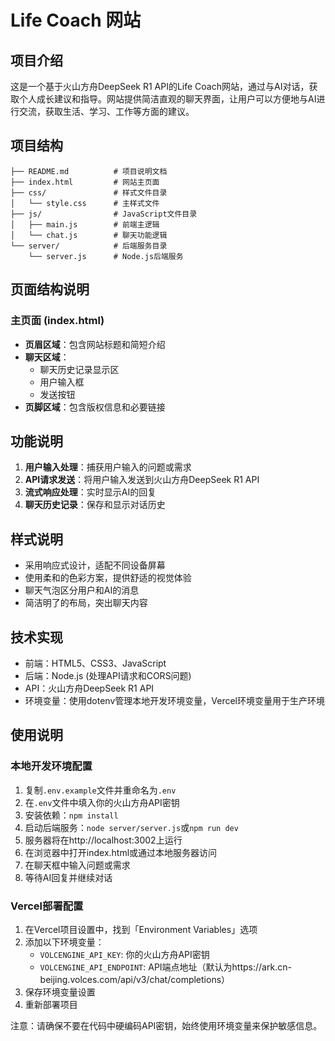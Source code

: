 # Life Coach 网站

## 项目介绍
这是一个基于火山方舟DeepSeek R1 API的Life Coach网站，通过与AI对话，获取个人成长建议和指导。网站提供简洁直观的聊天界面，让用户可以方便地与AI进行交流，获取生活、学习、工作等方面的建议。

## 项目结构
```
├── README.md          # 项目说明文档
├── index.html         # 网站主页面
├── css/               # 样式文件目录
│   └── style.css      # 主样式文件
├── js/                # JavaScript文件目录
│   ├── main.js        # 前端主逻辑
│   └── chat.js        # 聊天功能逻辑
└── server/            # 后端服务目录
    └── server.js      # Node.js后端服务
```

## 页面结构说明

### 主页面 (index.html)
- **页眉区域**：包含网站标题和简短介绍
- **聊天区域**：
  - 聊天历史记录显示区
  - 用户输入框
  - 发送按钮
- **页脚区域**：包含版权信息和必要链接

## 功能说明
1. **用户输入处理**：捕获用户输入的问题或需求
2. **API请求发送**：将用户输入发送到火山方舟DeepSeek R1 API
3. **流式响应处理**：实时显示AI的回复
4. **聊天历史记录**：保存和显示对话历史

## 样式说明
- 采用响应式设计，适配不同设备屏幕
- 使用柔和的色彩方案，提供舒适的视觉体验
- 聊天气泡区分用户和AI的消息
- 简洁明了的布局，突出聊天内容

## 技术实现
- 前端：HTML5、CSS3、JavaScript
- 后端：Node.js (处理API请求和CORS问题)
- API：火山方舟DeepSeek R1 API
- 环境变量：使用dotenv管理本地开发环境变量，Vercel环境变量用于生产环境

## 使用说明

### 本地开发环境配置
1. 复制`.env.example`文件并重命名为`.env`
2. 在`.env`文件中填入你的火山方舟API密钥
3. 安装依赖：`npm install`
4. 启动后端服务：`node server/server.js`或`npm run dev`
5. 服务器将在http://localhost:3002上运行
6. 在浏览器中打开index.html或通过本地服务器访问
7. 在聊天框中输入问题或需求
8. 等待AI回复并继续对话

### Vercel部署配置
1. 在Vercel项目设置中，找到「Environment Variables」选项
2. 添加以下环境变量：
   - `VOLCENGINE_API_KEY`: 你的火山方舟API密钥
   - `VOLCENGINE_API_ENDPOINT`: API端点地址（默认为https://ark.cn-beijing.volces.com/api/v3/chat/completions）
3. 保存环境变量设置
4. 重新部署项目

注意：请确保不要在代码中硬编码API密钥，始终使用环境变量来保护敏感信息。